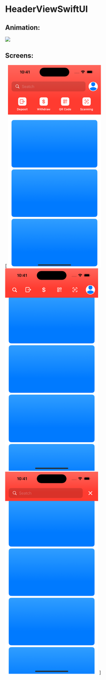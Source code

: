 # HeaderViewSwiftUI

## Animation:

<img src="https://github.com/MikkiWhiteDove/HeaderViewSwiftUI/blob/main/screens/Animation.gif" width="300" hedth="600">

## Screens:
[
<img src="https://github.com/MikkiWhiteDove/HeaderViewSwiftUI/blob/main/screens/First.png" width="300" hedth="600">
<img src="https://github.com/MikkiWhiteDove/HeaderViewSwiftUI/blob/main/screens/Second.png" width="300" hedth="600">
<img src="https://github.com/MikkiWhiteDove/HeaderViewSwiftUI/blob/main/screens/Third.png" width="300" hedth="600">
]
